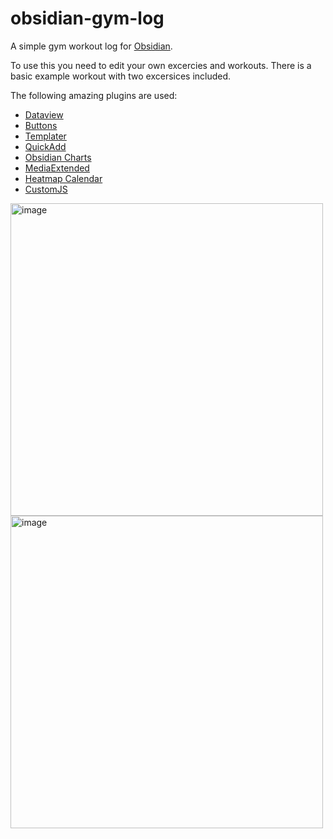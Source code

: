 # obsidian-gym-log
A simple gym workout log for [Obsidian](https://obsidian.md/).

To use this you need to edit your own excercies and workouts.
There is a basic example workout with two excersices included.

The following amazing plugins are used:
- [Dataview](https://github.com/blacksmithgu/obsidian-dataview)
- [Buttons](https://github.com/shabegom/buttons)
- [Templater](https://github.com/SilentVoid13/Templater)
- [QuickAdd](https://github.com/chhoumann/quickadd)
- [Obsidian Charts](https://github.com/phibr0/obsidian-charts)
- [MediaExtended](https://github.com/aidenlx/media-extended)
- [Heatmap Calendar](https://github.com/Richardsl/heatmap-calendar-obsidian)
- [CustomJS](https://github.com/saml-dev/obsidian-custom-js)

<img width="500" alt="image" src="https://user-images.githubusercontent.com/1998726/211056655-33192041-1e1b-4523-b3fb-638a5bbce0dd.png">

<img width="500" alt="image" src="https://user-images.githubusercontent.com/1998726/211057682-621bfac1-2452-49d3-b8ef-14ac3332516a.png">



